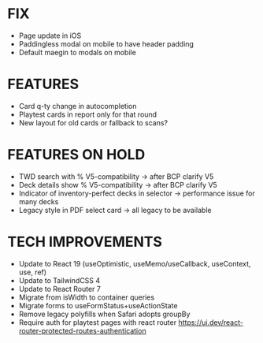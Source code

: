 # FIX
- Page update in iOS
- Paddingless modal on mobile to have header padding
- Default maegin to modals on mobile

# FEATURES
- Card q-ty change in autocompletion
- Playtest cards in report only for that round
- New layout for old cards or fallback to scans?

# FEATURES ON HOLD
- TWD search with % V5-compatibility -> after BCP clarify V5
- Deck details show % V5-compatibility -> after BCP clarify V5
- Indicator of inventory-perfect decks in selector -> performance issue for many decks
- Legacy style in PDF select card -> all legacy to be available

# TECH IMPROVEMENTS
- Update to React 19 (useOptimistic, useMemo/useCallback, useContext, use, ref)
- Update to TailwindCSS 4
- Update to React Router 7
- Migrate from isWidth to container queries
- Migrate forms to useFormStatus+useActionState
- Remove legacy polyfills when Safari adopts groupBy
- Require auth for playtest pages with react router
https://ui.dev/react-router-protected-routes-authentication
